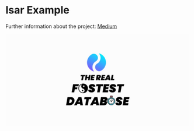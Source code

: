 # Isar Example

Further information about the project: [Medium](https://itnext.io/a-minimalist-guide-to-isar-ee43c1e51a85)

![Cover](cover.jpeg)
